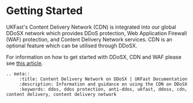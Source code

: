 # Getting Started

UKFast's Content Delivery Network (CDN) is integrated into our global DDoSX network which provides DDoS protection, Web Application Firewall (WAF) protection, and Content Delivery Network services. CDN is an optional feature which can be utilised through DDoSX.

For information on how to get started with DDoSX, CDN and WAF please see [this article](/security/ddos/gettingstarted.html).

```eval_rst
.. meta::
     :title: Content Delivery Network on DDoSX | UKFast Documentation
     :description: Information and guidance on using the CDN on DDoSX
     :keywords: ddos, ddos protection, anti-ddos, ukfast, ddosx, cdn, content delivery, content delivery network
```
